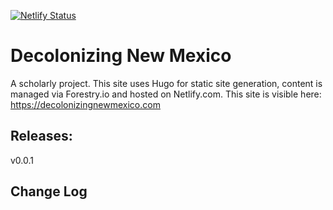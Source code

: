 [![Netlify Status](https://api.netlify.com/api/v1/badges/4f759b93-61e7-44fc-abbb-233bab468b9d/deploy-status)](https://app.netlify.com/sites/epic-lichterman-3494de/deploys)

# Decolonizing New Mexico
A scholarly project. This site uses Hugo for static site generation, content is managed via Forestry.io and hosted on Netlify.com. This site is visible here: https://decolonizingnewmexico.com

## Releases:

v0.0.1

## Change Log
